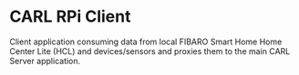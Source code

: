 # CARL RPi Client
Client application consuming data from local FIBARO Smart Home Home Center Lite (HCL) and devices/sensors and proxies them to the main CARL Server application.
